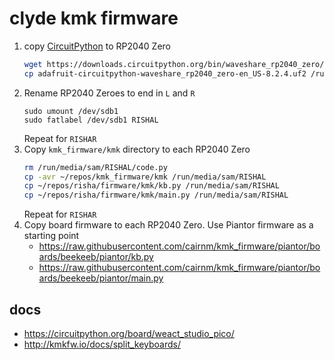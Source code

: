 # clyde kmk firmware

1. copy [CircuitPython](https://circuitpython.org/board/waveshare_rp2040_zero/) to RP2040 Zero
    ```sh
    wget https://downloads.circuitpython.org/bin/waveshare_rp2040_zero/en_US/adafruit-circuitpython-waveshare_rp2040_zero-en_US-8.2.4.uf2
    cp adafruit-circuitpython-waveshare_rp2040_zero-en_US-8.2.4.uf2 /run/media/sam/RPI-RP2/
    ```
2. Rename RP2040 Zeroes to end in `L` and `R`
    ```
    sudo umount /dev/sdb1
    sudo fatlabel /dev/sdb1 RISHAL
    ```
    Repeat for `RISHAR`
3. Copy `kmk_firmware/kmk` directory to each RP2040 Zero
    ```sh
    rm /run/media/sam/RISHAL/code.py
    cp -avr ~/repos/kmk_firmware/kmk /run/media/sam/RISHAL
    cp ~/repos/risha/firmware/kmk/kb.py /run/media/sam/RISHAL 
    cp ~/repos/risha/firmware/kmk/main.py /run/media/sam/RISHAL 
    ```
    Repeat for `RISHAR`
4. Copy board firmware to each RP2040 Zero. Use Piantor firmware as a starting point
    - https://raw.githubusercontent.com/cairnm/kmk_firmware/piantor/boards/beekeeb/piantor/kb.py
    - https://raw.githubusercontent.com/cairnm/kmk_firmware/piantor/boards/beekeeb/piantor/main.py 

## docs

- https://circuitpython.org/board/weact_studio_pico/
- http://kmkfw.io/docs/split_keyboards/
